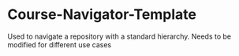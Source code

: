 # Course-Navigator-Template
Used to navigate a repository with a standard hierarchy. Needs to be modified for different use cases
